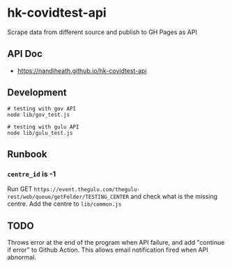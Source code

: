 # hk-covidtest-api
Scrape data from different source and publish to GH Pages as API

## API Doc

- https://nandiheath.github.io/hk-covidtest-api

## Development

```shell
# testing with gov API
node lib/gov_test.js

# testing with gulu API
node lib/gulu_test.js
```

##  Runbook

### `centre_id` is -1

Run GET `https://event.thegulu.com/thegulu-rest/web/queue/getFolder/TESTING_CENTER` and check what is the missing centre.
Add the centre to `lib/common.js`

## TODO

Throws error at the end of the program when API failure, and add "continue if error" to Github Action.
This allows email notification fired when API abnormal.
